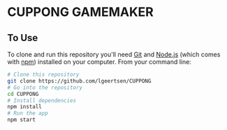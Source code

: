 # CUPPONG GAMEMAKER

## To Use

To clone and run this repository you'll need [Git](https://git-scm.com) and [Node.js](https://nodejs.org/en/download/) (which comes with [npm](http://npmjs.com)) installed on your computer. From your command line:

```bash
# Clone this repository
git clone https://github.com/lgeertsen/CUPPONG
# Go into the repository
cd CUPPONG
# Install dependencies
npm install
# Run the app
npm start
```

